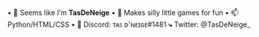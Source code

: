• 👋 Seems like I’m __TasDeNeige__
• 👾 Makes silly little games for fun
• 📫 Python/HTML/CSS
• 💬 Discord: ᴛᴀꜱ ᴅ'ɴᴇɪɢᴇ#1481
   **⤷** Twitter: @TasDeNeige_

<!---
TasDeNeige/TasDeNeige is a ✨ special ✨ repository because its `README.md` (this file) appears on your GitHub profile.
You can click the Preview link to take a look at your changes.
--->
